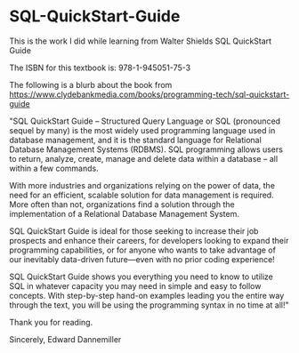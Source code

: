 # SQL-QuickStart-Guide
This is the work I did while learning from Walter Shields SQL QuickStart Guide

The ISBN for this textbook is: 978-1-945051-75-3

The following is a blurb about the book from https://www.clydebankmedia.com/books/programming-tech/sql-quickstart-guide

"SQL QuickStart Guide – Structured Query Language or SQL (pronounced sequel by many) is the most widely used programming language used in database management, and it is the standard language for Relational Database Management Systems (RDBMS). SQL programming allows users to return, analyze, create, manage and delete data within a database – all within a few commands.

With more industries and organizations relying on the power of data, the need for an efficient, scalable solution for data management is required. More often than not, organizations find a solution through the implementation of a Relational Database Management System.

SQL QuickStart Guide is ideal for those seeking to increase their job prospects and enhance their careers, for developers looking to expand their programming capabilities, or for anyone who wants to take advantage of our inevitably data-driven future—even with no prior coding experience!

SQL QuickStart Guide shows you everything you need to know to utilize SQL in whatever capacity you may need in simple and easy to follow concepts. With step-by-step hand-on examples leading you the entire way through the text, you will be using the programming syntax in no time at all!"

Thank you for reading.

Sincerely,
Edward Dannemiller
